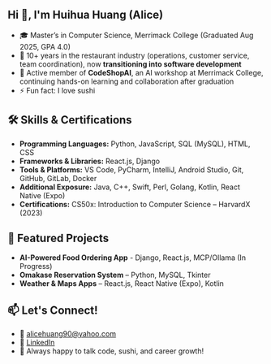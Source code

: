 ## Hi 👋, I'm Huihua Huang (Alice)

- 🎓 Master’s in Computer Science, Merrimack College (Graduated Aug 2025, GPA 4.0)  
- 🍣 10+ years in the restaurant industry (operations, customer service, team coordination), now **transitioning into software development**  
- 🤖 Active member of **CodeShopAI**, an AI workshop at Merrimack College, continuing hands-on learning and collaboration after graduation  
- ⚡ Fun fact: I love sushi

## 🛠 Skills & Certifications  

- **Programming Languages:** Python, JavaScript, SQL (MySQL), HTML, CSS  
- **Frameworks & Libraries:** React.js, Django  
- **Tools & Platforms:** VS Code, PyCharm, IntelliJ, Android Studio, Git, GitHub, GitLab, Docker  
- **Additional Exposure:** Java, C++, Swift, Perl, Golang, Kotlin, React Native (Expo)  
- **Certifications:** CS50x: Introduction to Computer Science – HarvardX (2023)  

## 📂 Featured Projects  

- **AI-Powered Food Ordering App** - Django, React.js, MCP/Ollama (In Progress)
- **Omakase Reservation System** – Python, MySQL, Tkinter 
- **Weather & Maps Apps** – React.js, React Native (Expo), Kotlin
   
## 📫 Let's Connect!
- 📧 alicehuang90@yahoo.com
- 💼 [LinkedIn](https://www.linkedin.com/in/alicehuanghh/) 
- 💬 Always happy to talk code, sushi, and career growth!
